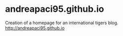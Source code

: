 # andreapaci95.github.io

Creation of a homepage for an international tigers blog.
http://andreapaci95.github.io
